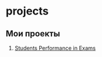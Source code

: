 # projects
## Мои проекты
1. [Students Performance in Exams](https://github.com/polina-glshch/projects/tree/students_performance)
